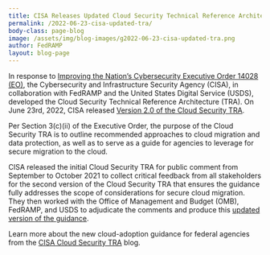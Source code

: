 ```yaml
---
title: CISA Releases Updated Cloud Security Technical Reference Architecture
permalink: /2022-06-23-cisa-updated-tra/
body-class: page-blog
image: /assets/img/blog-images/g2022-06-23-cisa-updated-tra.png
author: FedRAMP
layout: blog-page
---
```

In response to <a href="https://www.federalregister.gov/documents/2021/05/17/2021-10460/improving-the-nations-cybersecurity" target="_blank" rel="noopener noreferrer">Improving the Nation’s Cybersecurity Executive Order 14028 (EO)</a>, the Cybersecurity and Infrastructure Security Agency (CISA), in collaboration with FedRAMP and the United States Digital Service (USDS), developed the Cloud Security Technical Reference Architecture (TRA). On June 23rd, 2022, CISA released <a href="https://www.cisa.gov/news/2022/06/23/cisa-releases-second-version-guidance-secure-migration-cloud" target="_blank" rel="noopener noreferrer">Version 2.0 of the Cloud Security TRA</a>. 

Per Section 3(c)(ii) of the Executive Order,  the purpose of the Cloud Security TRA is to outline recommended approaches to cloud migration and data protection, as well as to serve as a guide for agencies to leverage for secure migration to the cloud. 

CISA released the initial Cloud Security TRA for public comment from September to October 2021 to collect critical feedback from all stakeholders for the second version of the Cloud Security TRA that ensures the guidance fully addresses the scope of considerations for secure cloud migration. They then worked with the Office of Management and Budget (OMB), FedRAMP, and USDS to adjudicate the comments and produce this <a href="https://www.cisa.gov/sites/default/files/publications/Cloud%20Security%20Technical%20Reference%20Architecture.pdf" target="_blank" rel="noopener noreferrer">updated version of the guidance</a>.

Learn more about the new cloud-adoption guidance for federal agencies from the <a href="https://www.cisa.gov/news/2022/06/23/cisa-releases-second-version-guidance-secure-migration-cloud" target="_blank" rel="noopener noreferrer">CISA Cloud Security TRA</a> blog. 
